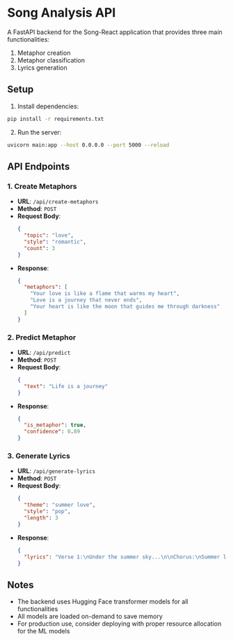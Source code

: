 # Song Analysis API

A FastAPI backend for the Song-React application that provides three main functionalities:
1. Metaphor creation
2. Metaphor classification
3. Lyrics generation

## Setup

1. Install dependencies:
```bash
pip install -r requirements.txt
```

2. Run the server:
```bash
uvicorn main:app --host 0.0.0.0 --port 5000 --reload
```

## API Endpoints

### 1. Create Metaphors
- **URL**: `/api/create-metaphors`
- **Method**: `POST`
- **Request Body**:
  ```json
  {
    "topic": "love",
    "style": "romantic",
    "count": 3
  }
  ```
- **Response**:
  ```json
  {
    "metaphors": [
      "Your love is like a flame that warms my heart",
      "Love is a journey that never ends",
      "Your heart is like the moon that guides me through darkness"
    ]
  }
  ```

### 2. Predict Metaphor
- **URL**: `/api/predict`
- **Method**: `POST`
- **Request Body**:
  ```json
  {
    "text": "Life is a journey"
  }
  ```
- **Response**:
  ```json
  {
    "is_metaphor": true,
    "confidence": 0.89
  }
  ```

### 3. Generate Lyrics
- **URL**: `/api/generate-lyrics`
- **Method**: `POST`
- **Request Body**:
  ```json
  {
    "theme": "summer love",
    "style": "pop",
    "length": 3
  }
  ```
- **Response**:
  ```json
  {
    "lyrics": "Verse 1:\nUnder the summer sky...\n\nChorus:\nSummer love, summer love...\n\n..."
  }
  ```

## Notes

- The backend uses Hugging Face transformer models for all functionalities
- All models are loaded on-demand to save memory
- For production use, consider deploying with proper resource allocation for the ML models
